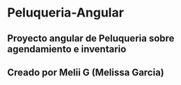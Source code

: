 # Peluqueria-Angular
## Proyecto angular de Peluqueria sobre agendamiento e inventario

## Creado por Melii G (Melissa Garcia)